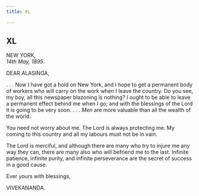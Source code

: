 ```yaml
---
title: XL

---
```





  

  


## XL

NEW YORK,  
*14th May, 1895*.

DEAR ALASINGA,

. . . Now I have got a hold on New York, and I hope to get a permanent
body of workers who will carry on the work when I leave the country. Do
you see, my boy, all this newspaper blazoning is nothing? I ought to be
able to leave a permanent effect behind me when I go; and with the
blessings of the Lord it is going to be very soon. . . . *Men* are more
valuable than all the wealth of the world.

You need not worry about me. The Lord is always protecting me. My coming
to this country and all my labours must not be in vain.

The Lord is merciful, and although there are many who try to injure me
any way they can, there are many also who will befriend me to the last.
Infinite patience, infinite purity, and infinite perseverance are the
secret of success in a good cause.

Ever yours with blessings,

VIVEKANANDA.


